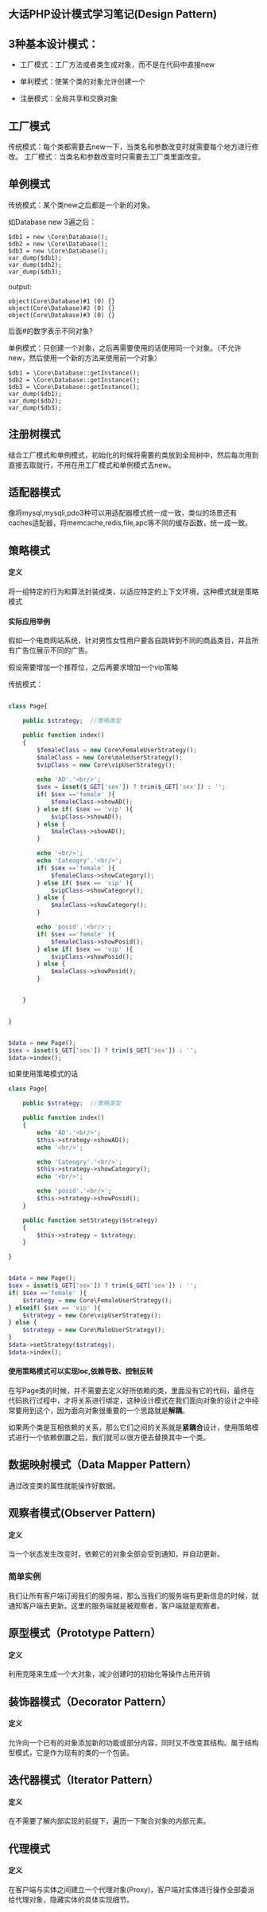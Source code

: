 大话PHP设计模式学习笔记(Design Pattern)
----


## 3种基本设计模式：

- 工厂模式：工厂方法或者类生成对象，而不是在代码中直接new

- 单利模式：使某个类的对象允许创建一个

- 注册模式：全局共享和交换对象

## 工厂模式

传统模式：每个类都需要去new一下，当类名和参数改变时就需要每个地方进行修改。
工厂模式：当类名和参数改变时只需要去工厂类里面改变。

## 单例模式

传统模式：某个类new之后都是一个新的对象。

如Database new 3遍之后：

```
$db1 = new \Core\Database();
$db2 = new \Core\Database();
$db3 = new \Core\Database();
var_dump($db1);
var_dump($db2);
var_dump($db3);
```

output:

```
object(Core\Database)#1 (0) {}
object(Core\Database)#2 (0) {}
object(Core\Database)#3 (0) {}
```

后面#的数字表示不同对象?

单例模式：只创建一个对象，之后再需要使用的话使用同一个对象。（不允许new，然后使用一个新的方法来使用前一个对象）

```
$db1 = \Core\Database::getInstance();
$db2 = \Core\Database::getInstance();
$db3 = \Core\Database::getInstance();
var_dump($db1);
var_dump($db2);
var_dump($db3);
```

## 注册树模式
结合工厂模式和单例模式，初始化的时候将需要的类放到全局树中，然后每次用到直接去取就行，不用在用工厂模式和单例模式去new。

## 适配器模式
像将mysql,mysqli,pdo3种可以用适配器模式统一成一致，类似的场景还有caches适配器，将memcache,redis,file,apc等不同的缓存函数，统一成一致。

## 策略模式
#### 定义
将一组特定的行为和算法封装成类，以适应特定的上下文环境，这种模式就是策略模式

#### 实际应用举例

假如一个电商网站系统，针对男性女性用户要各自跳转到不同的商品类目，并且所有广告位展示不同的广告。

假设需要增加一个推荐位，之后再要求增加一个vip策略

传统模式：

```php

class Page{

	public $strategy;  //策略类型

	public function index()
	{
		$femaleClass = new Core\FemaleUserStrategy();
		$maleClass = new Core\maleUserStrategy();
		$vipClass = new Core\vipUserStrategy();
		
		echo 'AD'.'<br/>';
	 	$sex = isset($_GET['sex']) ? trim($_GET['sex']) : '';
		if( $sex =='female' ){		
			$femaleClass->showAD();
		} else if( $sex == 'vip' ){
			$vipClass->showAD();
		} else {
			$maleClass->showAD();
		}

		echo '<br/>';
		echo 'Cateogry'.'<br/>';
		if( $sex =='female' ){		
			$femaleClass->showCategory();
		} else if( $sex == 'vip' ){
			$vipClass->showCategory();
		} else {
			$maleClass->showCategory();
		}

		echo 'posid'.'<br/>';
		if( $sex =='female' ){		
			$femaleClass->showPosid();
		} else if( $sex == 'vip' ){
			$vipClass->showPosid();
		} else {
			$maleClass->showPosid();
		}


	}


}


$data = new Page();
$sex = isset($_GET['sex']) ? trim($_GET['sex']) : '';
$data->index();
```

如果使用策略模式的话

```php
class Page{

	public $strategy;  //策略类型

	public function index()
	{
	 	echo 'AD'.'<br/>';
	 	$this->strategy->showAD();
	 	echo '<br/>';

	 	echo 'Cateogry'.'<br/>';
	 	$this->strategy->showCategory();
	 	echo '<br/>';

	 	echo 'posid'.'<br/>';
	 	$this->strategy->showPosid();	
	}

	public function setStrategy($strategy)
	{
		$this->strategy = $strategy;
	}

}


$data = new Page();
$sex = isset($_GET['sex']) ? trim($_GET['sex']) : '';
if( $sex =='female' ){
	$strategy = new Core\FemaleUserStrategy();
} elseif( $sex == 'vip' ){
	$strategy = new Core\vipUserStrategy();
} else {
	$strategy = new Core\MaleUserStrategy();
}
$data->setStrategy($strategy);
$data->index();
```

#### 使用策略模式可以实现Ioc,依赖导致、控制反转

在写Page类的时候，并不需要去定义好所依赖的类，里面没有它的代码，最终在代码执行过程中，才将关系进行绑定，这种设计模式在我们面向对象的设计之中经常要用到这个，因为面向对象很重要的一个思路就是**解耦**。

如果两个类是互相依赖的关系，那么它们之间的关系就是**紧耦合**设计，使用策略模式进行一个依赖倒置之后，我们就可以很方便去替换其中一个类。

## 数据映射模式（Data Mapper Pattern）
通过改变类的属性就能操作好数据。

## 观察者模式(Observer Pattern)
#### 定义
当一个状态发生改变时，依赖它的对象全部会受到通知，并自动更新。

### 简单实例

我们让所有客户端订阅我们的服务端，那么当我们的服务端有更新信息的时候，就通知客户端去更新。这里的服务端就是被观察者，客户端就是观察者。

## 原型模式（Prototype Pattern）

#### 定义

利用克隆来生成一个大对象，减少创建时的初始化等操作占用开销



## 装饰器模式（Decorator  Pattern）

#### 定义

允许向一个已有的对象添加新的功能或部分内容，同时又不改变其结构。属于结构型模式，它是作为现有的类的一个包装。

## 迭代器模式（Iterator Pattern）

#### 定义

在不需要了解内部实现的前提下，遍历一下聚合对象的内部元素。

## 代理模式

#### 定义

在客户端与实体之间建立一个代理对象(Proxy)，客户端对实体进行操作全部委派给代理对象，隐藏实体的具体实现细节。